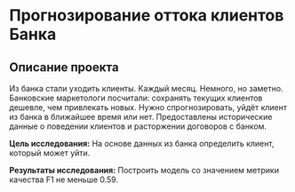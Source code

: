 # Прогнозирование оттока клиентов Банка

## Описание проекта


Из банка стали уходить клиенты. Каждый месяц. Немного, но заметно. Банковские маркетологи посчитали: сохранять текущих клиентов дешевле, чем привлекать новых. Нужно спрогнозировать, уйдёт клиент из банка в ближайшее время или нет. Предоставлены исторические данные о поведении клиентов и расторжении договоров с банком.

**Цель исследования:** 
На основе данных из банка определить клиент, который может уйти.

**Результаты исследования:** Построить модель со значением метрики качества F1 не меньше 0.59.




